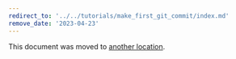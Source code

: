 ```yaml
---
redirect_to: '../../tutorials/make_first_git_commit/index.md'
remove_date: '2023-04-23'
---
```


This document was moved to [another location](../../tutorials/make_first_git_commit/index.md).

<!-- This redirect file can be deleted after <2023-04-23>. -->
<!-- Redirects that point to other docs in the same project expire in three months. -->
<!-- Redirects that point to docs in a different project or site (for example, link is not relative and starts with `https:`) expire in one year. -->
<!-- Before deletion, see: https://docs.gitlab.com/ee/development/documentation/redirects.html -->
